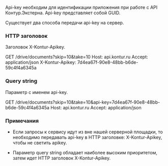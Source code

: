 Api-key необходим для идентификации приложения при работе с API Контур.Экстерна.
Api-key представляет собой GUID.

Существует два способа передачи api-key на сервер.

### HTTP заголовок  

Заголовок X-Kontur-Apikey.

  GET /drive/documents?skip=10&take=10
  Host: api.kontur.ru
  Accept: application/json
  X-Kontur-Apikey: 7d4ea67f-90e8-48bb-b6de-59c4f4a6345a

### Query string   

Параметр с именем api-key.

GET /drive/documents?skip=10&take=10&api-key=7d4ea67f-90e8-48bb-b6de-59c4f4a6345a
Host: api.kontur.ru
Accept: application/json

### Примечания

- Если запросы к сервису идут из вне нашей серверной площадки, то необходимо передавать api-key в HTTP заголовке: X-Kontur-Apikey, чтобы не светить apikey.  

- Параметр query string обладает наиболее высоким приоритетом, затем идет HTTP заголовок X-Kontur-Apikey.
